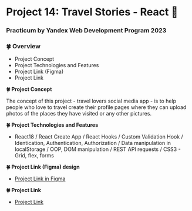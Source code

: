 # Project 14: Travel Stories - React :seedling:

### Practicum by Yandex Web Development Program 2023

### :four_leaf_clover: Overview

- Project Concept
- Project Technologies and Features
- Project Link (Figma)
- Project Link

**:four_leaf_clover: Project Concept**

The concept of this project - travel lovers social media app - is to help people who love to travel create their profile pages where they can upload photos of the places they have visited or any other pictures.

**:four_leaf_clover: Project Technologies and Features**

- React18 / React Create App / React Hooks / Custom Validation Hook / Identication, Authentication, Authorization / Data manipulation in localStorage / OOP, DOM manipulation / REST API requests / CSS3 - Grid, flex, forms

**:four_leaf_clover: Project Link (Figma) design**

- [Project Link in Figma](https://www.figma.com/file/yXGGl4EnWYEPzGJU2dSJ1L/Sprint-14%3A-Registration-and-Authorization?type=design&node-id=1-78&mode=design&t=fKdZcOgmrqjfrzbv-0)

**:four_leaf_clover: Project Link**

- [Project Link](https://mariakonstantinov.github.io/around-react-auth)
